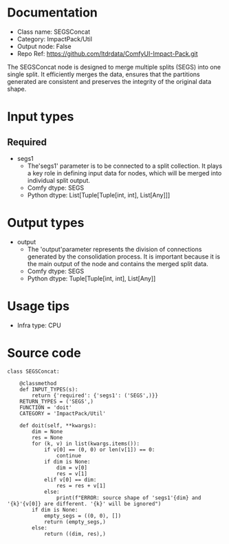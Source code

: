 # Documentation
- Class name: SEGSConcat
- Category: ImpactPack/Util
- Output node: False
- Repo Ref: https://github.com/ltdrdata/ComfyUI-Impact-Pack.git

The SEGSConcat node is designed to merge multiple splits (SEGS) into one single split. It efficiently merges the data, ensures that the partitions generated are consistent and preserves the integrity of the original data shape.

# Input types
## Required
- segs1
    - The'segs1' parameter is to be connected to a split collection. It plays a key role in defining input data for nodes, which will be merged into individual split output.
    - Comfy dtype: SEGS
    - Python dtype: List[Tuple[Tuple[int, int], List[Any]]]

# Output types
- output
    - The 'output'parameter represents the division of connections generated by the consolidation process. It is important because it is the main output of the node and contains the merged split data.
    - Comfy dtype: SEGS
    - Python dtype: Tuple[Tuple[int, int], List[Any]]

# Usage tips
- Infra type: CPU

# Source code
```
class SEGSConcat:

    @classmethod
    def INPUT_TYPES(s):
        return {'required': {'segs1': ('SEGS',)}}
    RETURN_TYPES = ('SEGS',)
    FUNCTION = 'doit'
    CATEGORY = 'ImpactPack/Util'

    def doit(self, **kwargs):
        dim = None
        res = None
        for (k, v) in list(kwargs.items()):
            if v[0] == (0, 0) or len(v[1]) == 0:
                continue
            if dim is None:
                dim = v[0]
                res = v[1]
            elif v[0] == dim:
                res = res + v[1]
            else:
                print(f"ERROR: source shape of 'segs1'{dim} and '{k}'{v[0]} are different. '{k}' will be ignored")
        if dim is None:
            empty_segs = ((0, 0), [])
            return (empty_segs,)
        else:
            return ((dim, res),)
```